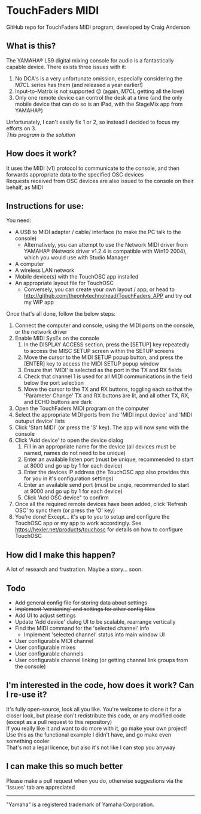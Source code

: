 # TouchFaders MIDI

GitHub repo for TouchFaders MIDI program, developed by Craig Anderson

## What is this?
The YAMAHA® LS9 digital mixing console for audio is a fantastically capable device. There exists three issues with it:

1. No DCA's is a very unfortunate omission, especially considering the M7CL series has them (and released a year earlier!)
1. Input-to-Matrix is not supported ☹ (again, M7CL getting all the love)
1. Only one remote device can control the desk at a time (and the only mobile device that can do so is an iPad, with the StageMix app from YAMAHA®)

Unfortunately, I can't easily fix 1 or 2, so instead I decided to focus my efforts on 3.  
*This program is the solution*

## How does it work?
It uses the MIDI (v1) protocol to communicate to the console, and then forwards appropriate data to the specified OSC devices  
Requests received from OSC devices are also issued to the console on their behalf, as MIDI

## Instructions for use:
You need:
* A USB to MIDI adapter / cable/ interface (to make the PC talk to the console)
  * Alternatively, you can attempt to use the Network MIDI driver from YAMAHA® (Network driver v1.2.4 is compatible with Win10 2004), which you would use with Studio Manager
* A computer
* A wireless LAN network
* Mobile device(s) with the TouchOSC app installed
* An appropriate layout file for TouchOSC
  * Conversely, you can create your own layout / app, or head to http://github.com/theonlytechnohead/TouchFaders_APP and try out my WIP app

Once that's all done, follow the below steps:
1. Connect the computer and console, using the MIDI ports on the console, or the network driver
1. Enable MIDI SysEx on the console
    1. In the DISPLAY ACCESS section, press the [SETUP] key repeatedly to access the MISC SETUP screen within the SETUP screens
    1. Move the cursor to the MIDI SETUP popup button, and press the [ENTER] key to access the MIDI SETUP popup window
    1. Ensure that 'MIDI' is selected as the port in the TX and RX fields
    1. Check that channel 1 is used for all MIDI communications in the field below the port selection
    1. Move the cursor to the TX and RX buttons, toggling each so that the 'Parameter Change' TX and RX buttons are lit, and all other TX, RX, and ECHO buttons are dark
1. Open the TouchFaders MIDI program on the computer
1. Select the appropriate MIDI ports from the 'MIDI input device' and 'MIDI outuput device' lists
1. Click 'Start MIDI' (or press the 'S' key). The app will now sync with the console
1. Click 'Add device' to open the device dialog
    1. Fill in an appropriate name for the device (all devices must be named, names do not need to be unique)
    1. Enter an available listen port (must be unique, recommended to start at 8000 and go up by 1 for each device)
    1. Enter the devices IP address (the TouchOSC app also provides this for you in it's configuration settings)
    1. Enter an available send port (must be unqie, recommended to start at 9000 and go up by 1 for each device)
    1. Click 'Add OSC device" to confirm
1. Once all the required remote devices have been added, click 'Refresh OSC' to sync them (or press the 'O' key)
1. You're done! Except... it's up to you to setup and configure the TouchOSC app or my app to work accordingly.
See https://hexler.net/products/touchosc for details on how to configure TouchOSC

## How did I make this happen?
A lot of research and frustration.
Maybe a story... soon.

## Todo
- ~~Add general config file for storing data about settings~~
- ~~Implement 'versioning' and settings for other config files~~
- Add UI to adjust settings
- Update 'Add device' dialog UI to be scalable, rearrange vertically
- Find the MIDI command for the 'selected channel' info
  - Implement 'selected channel' status into main window UI
- User configurable MIDI channel
- User configurable mixes
- User configurable channels
- User configurable channel linking (or getting channel link groups from the console)

## I'm interested in the code, how does it work? Can I re-use it?
It's fully open-source, look all you like.
You're welcome to clone it for a closer look, but please don't redistribute this code, or any modified code (except as a pull request to this repository)  
If you really like it and want to do more with it, go make your own project! Use this as the functional example I didn't have, and go make even something cooler  
That's not a legal licence, but also it's not like I can stop you anyway

## I can make this so much better
Please make a pull request when you do, otherwise suggestions via the 'Issues' tab are appreciated

---
"Yamaha" is a registered trademark of Yamaha Corporation.
